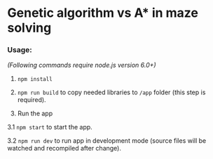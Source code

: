 # Genetic algorithm vs A* in maze solving

### Usage:

  *(Following commands require node.js version 6.0+)*

  1. `npm install`

  2. `npm run build` to copy needed libraries to `/app` folder (this step is required).

  3. Run the app

  3.1 `npm start` to start the app.

  3.2 `npm run dev` to run app in development mode (source files will be watched and recompiled after change).
